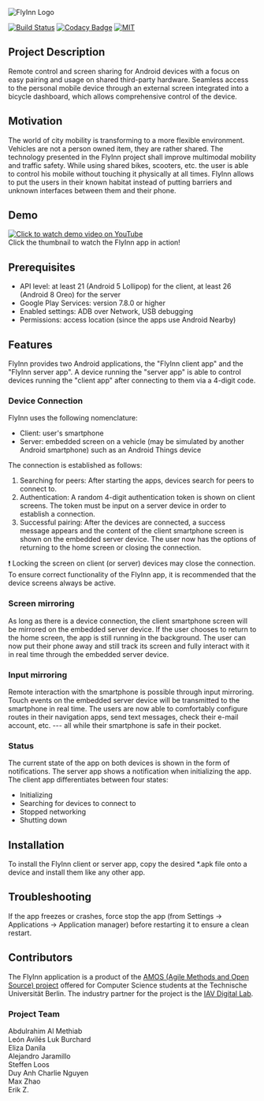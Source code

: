 ![FlyInn Logo](https://i.ibb.co/5nnFp9J/black.png)  

[![Build Status](https://travis-ci.com/amos-flyinn/amos-tub-ws18-proj1.svg?branch=master)](https://travis-ci.com/amos-flyinn/amos-tub-ws18-proj1) [![Codacy Badge](https://api.codacy.com/project/badge/Grade/ed6d8f59b86944b9b80775de6a8028c1)](https://app.codacy.com/app/lvap/amos-tub-ws18-proj1?utm_source=github.com&utm_medium=referral&utm_content=amos-flyinn/amos-tub-ws18-proj1&utm_campaign=Badge_Grade_Dashboard) [![MIT](https://img.shields.io/badge/license-MIT-brightgreen.svg)](https://github.com/amos-flyinn/amos-tub-ws18-proj1/blob/master/LICENSE)

## Project Description
Remote control and screen sharing for Android devices with a focus on easy pairing and usage on shared third-party hardware.
Seamless access to the personal mobile device through an external screen integrated into a bicycle dashboard, which allows comprehensive control of the device.

## Motivation
The world of city mobility is transforming to a more flexible environment. Vehicles are not a person owned item, they are rather shared. The technology presented in the FlyInn project shall improve multimodal mobility and traffic safety.
While using shared bikes, scooters, etc. the user is able to control his mobile without touching it physically at all times. FlyInn allows to put the users in their known habitat instead of putting barriers and unknown interfaces between them and their phone.

## Demo
[![Click to watch demo video on YouTube](https://img.youtube.com/vi/Vic-glthkUI/0.jpg)](https://www.youtube.com/watch?v=Vic-glthkUI)  
Click the thumbnail to watch the FlyInn app in action!

## Prerequisites

*   API level: at least 21 (Android 5 Lollipop) for the client, at least 26 (Android 8 Oreo) for the server
*   Google Play Services: version 7.8.0 or higher
*   Enabled settings: ADB over Network, USB debugging
*   Permissions: access location (since the apps use Android Nearby)

## Features
FlyInn provides two Android applications, the "FlyInn client app" and the "FlyInn server app". A device running the "server app" is able to control devices running the "client app" after connecting to them via a 4-digit code.

### Device Connection
FlyInn uses the following nomenclature:
*   Client: user's smartphone
*   Server: embedded screen on a vehicle (may be simulated by another Android smartphone) such as an Android Things device

The connection is established as follows:
1. Searching for peers: After starting the apps, devices search for peers to connect to.
2. Authentication: A random 4-digit authentication token is shown on client screens. The token must be input on a server device in order to establish a connection.
3. Successful pairing: After the devices are connected, a success message appears and the content of the client smartphone screen is shown on the embedded server device. The user now has the options of returning to the home screen or closing the connection.

:exclamation: Locking the screen on client (or server) devices may close the connection. To ensure correct functionality of the FlyInn app, it is recommended that the device screens always be active.

### Screen mirroring
As long as there is a device connection, the client smartphone screen will be mirrored on the embedded server device. If the user chooses to return to the home screen, the app is still running in the background.
The user can now put their phone away and still track its screen and fully interact with it in real time through the embedded server device.

### Input mirroring
Remote interaction with the smartphone is possible through input mirroring. Touch events on the embedded server device will be transmitted to the smartphone in real time. The users are now able to comfortably configure routes in their navigation apps, send text messages, check their e-mail account, etc. --- all while their smartphone is safe in their pocket.

### Status
The current state of the app on both devices is shown in the form of notifications. The server app shows a notification when initializing the app.  
The client app differentiates between four states:
* Initializing
* Searching for devices to connect to
* Stopped networking
* Shutting down


## Installation
To install the FlyInn client or server app, copy the desired *.apk file onto a device and install them like any other app.

## Troubleshooting
If the app freezes or crashes, force stop the app (from Settings -> Applications -> Application manager) before restarting it to ensure a clean restart.

## Contributors
The FlyInn application is a product of the [AMOS (Agile Methods and Open Source) project](https://www.qds.tu-berlin.de/menue/lehre/wintersemester/pj_das_amos_projekt/) offered for Computer Science students at the Technische Universität Berlin. The industry partner for the project is the [IAV Digital Lab](https://www.iav.com/en/digital-lab#overview).

### Project Team
Abdulrahim Al Methiab  
León Avilés
Luk Burchard  
Eliza Danila  
Alejandro Jaramillo  
Steffen Loos  
Duy Anh Charlie Nguyen  
Max Zhao  
Erik Z.
